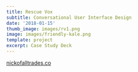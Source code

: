 ```yaml
---
title: Rescue Vox
subtitle: Conversational User Interface Design
date: '2018-01-15'
thumb_image: images/rv1.png
image: images/friendly-kale.png
template: project
excerpt: Case Study Deck
---
```

[nickofalltrades.co](https://nickofalltrades.co/)